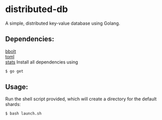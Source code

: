 # distributed-db
A simple, distributed key-value database using Golang.
## Dependencies:
[bbolt](https://github.com/etcd-io/bbolt) 
\
[toml](https://github.com/BurntSushi/toml)
\
[stats](https://github.com/montanaflynn/stats)
Install all dependencies using
```sh
$ go get
```

## Usage:
Run the shell script provided, which will create a directory for the default shards:
```sh
$ bash launch.sh
```